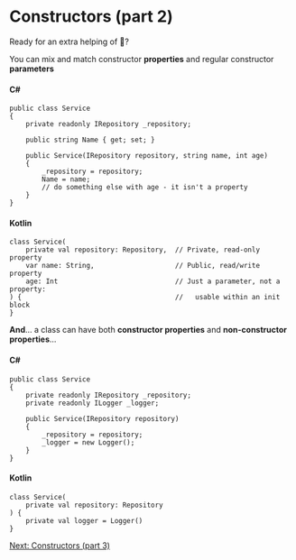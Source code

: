 # Constructors (part 2)
Ready for an extra helping of 🤯?

You can mix and match constructor **properties** and regular constructor **parameters**

#### C#
```
public class Service
{
    private readonly IRepository _repository;

    public string Name { get; set; }

    public Service(IRepository repository, string name, int age)
    {
        _repository = repository;
        Name = name;
        // do something else with age - it isn't a property
	}
}
```

#### Kotlin
```
class Service(
    private val repository: Repository,  // Private, read-only property
    var name: String,                    // Public, read/write property
    age: Int                             // Just a parameter, not a property:
) {                                      //   usable within an init block
}
```

**And**... a class can have both **constructor properties** and **non-constructor properties**...

#### C#
```
public class Service
{
    private readonly IRepository _repository;
    private readonly ILogger _logger;

    public Service(IRepository repository)
	{
	    _repository = repository;
        _logger = new Logger();
	}
}
```

#### Kotlin
```
class Service(
    private val repository: Repository
) {
    private val logger = Logger()
}
```

[Next: Constructors (part 3)](03-04-constructors-part-3.md)
